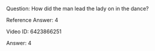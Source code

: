 Question: How did the man lead the lady on in the dance?

Reference Answer: 4

Video ID: 6423866251

Answer: 4

